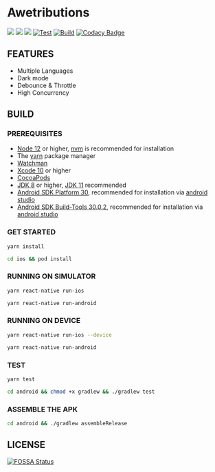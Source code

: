 # Awetributions

[![](https://img.shields.io/github/license/shensven/Awetributions)](./LICENSE)
[![](https://img.shields.io/github/package-json/dependency-version/shensven/Awetributions/react)](./package.json)
[![](https://img.shields.io/github/package-json/dependency-version/shensven/Awetributions/react-native)](./package.json)
[![Test](https://github.com/shensven/Awetributions/actions/workflows/dev.yml/badge.svg?branch=dev)](https://github.com/shensven/Awetributions/actions/workflows/dev.yml)
[![Build](https://github.com/shensven/Awetributions/actions/workflows/main.yml/badge.svg)](https://github.com/shensven/Awetributions/actions/workflows/main.yml)
[![Codacy Badge](https://api.codacy.com/project/badge/Grade/38ba286740994a94ad75d9fcf3b2310b)](https://app.codacy.com/gh/shensven/Awetributions?utm_source=github.com&utm_medium=referral&utm_content=shensven/Awetributions&utm_campaign=Badge_Grade_Settings)

## FEATURES

- Multiple Languages
- Dark mode
- Debounce & Throttle
- High Concurrency

## BUILD

### PREREQUISITES

- [Node 12](https://nodejs.org) or higher, [nvm](https://github.com/nvm-sh/nvm) is recommended for installation
- The [yarn](https://yarnpkg.com/getting-started/install) package manager
- [Watchman](https://formulae.brew.sh/formula/watchman)
- [Xcode 10](https://developer.apple.com/xcode/resources) or higher
- [CocoaPods](https://guides.cocoapods.org/using/getting-started.html)
- [JDK 8](https://formulae.brew.sh/formula/openjdk@8) or higher, [JDK 11](https://formulae.brew.sh/formula/openjdk@11) recommended
- [Android SDK Platform 30](https://developer.android.com/studio/releases/platforms), recommended for installation via [android studio](https://developer.android.com/studio)
- [Android SDK Build-Tools 30.0.2](https://developer.android.com/studio/releases/build-tools), recommended for installation via [android studio](https://developer.android.com/studio)

### GET STARTED

```sh
yarn install
```

```sh
cd ios && pod install
```

### RUNNING ON SIMULATOR

```sh
yarn react-native run-ios
```

```sh
yarn react-native run-android
```

### RUNNING ON DEVICE

```sh
yarn react-native run-ios --device
```

```sh
yarn react-native run-android
```

### TEST

```sh
yarn test
```

```sh
cd android && chmod +x gradlew && ./gradlew test
```

### ASSEMBLE THE APK

```sh
cd android && ./gradlew assembleRelease
```

## LICENSE

[![FOSSA Status](https://app.fossa.com/api/projects/git%2Bgithub.com%2Fshensven%2FAwetributions.svg?type=large)](https://app.fossa.com/projects/git%2Bgithub.com%2Fshensven%2FAwetributions?ref=badge_large)
